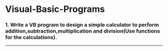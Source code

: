 # Visual-Basic-Programs


### **1. Write a VB program to design a simple calculator to perform addition,subtraction,multiplication and division(Use functions for the calculations).**

---
